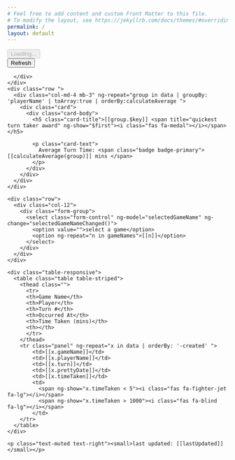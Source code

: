 ```yaml
---
# Feel free to add content and custom Front Matter to this file.
# To modify the layout, see https://jekyllrb.com/docs/themes/#overriding-theme-defaults
permalink: /
layout: default
---
```


<div class="container" ng-app="myApp" ng-controller="myCtrl">
  <div ng-show="loading">
    <button class="btn btn-primary" disabled="disabled"><i class="fas fa-spinner fa-spin"></i> Loading...</button>

  </div>
  <div ng-hide="loading">
    <div class="row mb-3">
      <div class="col-12">
        <button class="btn btn-block btn-primary" ng-click="getData()">Refresh</button>

      </div>
    </div>
    <div class="row ">
      <div class="col-md-4 mb-3" ng-repeat="group in data | groupBy: 'playerName' | toArray:true | orderBy:calculateAverage ">
        <div class="card">
          <div class="card-body">
            <h5 class="card-title">[[group.$key]] <span title="quickest turn taker award" ng-show="$first"><i class="fas fa-medal"></i></span></h5>

            <p class="card-text">
              Average Turn Time: <span class="badge badge-primary">[[calculateAverage(group)]] mins </span>
            </p>
          </div>
        </div>
      </div>
    </div>

    <div class="row">
      <div class="col-12">
        <div class="form-group">          
          <select class="form-control" ng-model="selectedGameName" ng-change="selectedGameNameChanged()">
            <option value="">select a game</option>
            <option ng-repeat="n in gameNames">[[n]]</option>
          </select>
        </div>
      </div>
    </div>

    <div class="table-responsive">
      <table class="table table-striped">
        <thead class="">
          <tr>
          <th>Game Name</th>
          <th>Player</th>
          <th>Turn #</th>
          <th>Occurred At</th>
          <th>Time Taken (mins)</th>
          <th></th>
          </tr>
        </thead>
        <tr class="panel" ng-repeat="x in data | orderBy: '-created' ">
            <td>[[x.gameName]]</td>
            <td>[[x.playerName]]</td>
            <td>[[x.turn]]</td>
            <td>[[x.prettyDate]]</td>
            <td>[[x.timeTaken]]</td>
            <td>
              <span ng-show="x.timeTaken < 5"><i class="fas fa-fighter-jet fa-lg"></i></span>
              <span ng-show="x.timeTaken > 1000"><i class="fas fa-blind fa-lg"></i></span>
            </td>
        </tr>
      </table>
    </div>

    <p class="text-muted text-right"><small>last updated: [[lastUpdated]]</small></p>
  </div>
</div>
